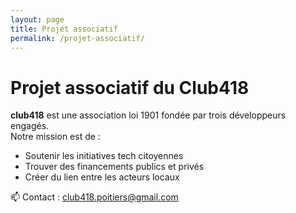 ```yaml
---
layout: page
title: Projet associatif
permalink: /projet-associatif/
---
```


# Projet associatif du Club418

**club418** est une association loi 1901 fondée par trois développeurs engagés.  
Notre mission est de :

- Soutenir les initiatives tech citoyennes
- Trouver des financements publics et privés
- Créer du lien entre les acteurs locaux

📫 Contact : [club418.poitiers@gmail.com](mailto:club418.poitiers@gmail.com)

